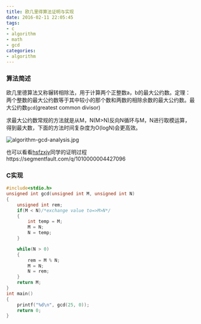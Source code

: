 ```yaml
---
title: 欧几里得算法证明与实现
date: 2016-02-11 22:05:45
tags:
- c
- algorithm
- math
- gcd
categories:
- algorithm
---
```


### 算法简述
欧几里德算法又称辗转相除法，用于计算两个正整数a，b的最大公约数。定理：两个整数的最大公约数等于其中较小的那个数和两数的相除余数的最大公约数。最大公约数`gcd`(greatest common divisor)

求最大公约数常规的方法就是从M，N(M>N)反向N循环与M，N进行取模运算，得到最大数，下面的方法时间复杂度为O(logN)会更高效。

![algorithm-gcd-analysis.jpg](/images/algorithm-gcd-analysis.jpg)

也可以看看[hsfzxjy](https://segmentfault.com/u/hsfzxjy)同学的证明过程https://segmentfault.com/q/1010000004427096

<!--more-->

### C实现
```c
#include<stdio.h>
unsigned int gcd(unsigned int M, unsigned int N)
{
	unsigned int rem;
	if(M < N)/*exchange value to=>M>N*/
	{
		int temp = M;
		M = N;
		N = temp;
	}

	while(N > 0)
	{
		rem = M % N;
		M = N;
		N = rem;
	}
	return M;
}
int main()
{
	printf("%d\n", gcd(25, 0));
	return 0;
}
```
